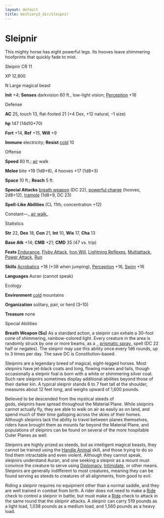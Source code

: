 ```yaml
---
layout: default
title: bestiary3_dir/sleipnir
---
```

# Sleipnir

This mighty horse has eight powerful legs. Its hooves leave shimmering hoofprints that quickly fade to mist.

Sleipnir CR 11

XP 12,800

N Large magical beast

**Init** +4; **Senses** darkvision 60 ft., low-light vision; [Perception](skills_dir/perception#_perception) +16

Defense

**AC** 25, touch 13, flat-footed 21 (+4 Dex, +12 natural, –1 size)

**hp** 147 (14d10+70)

**Fort** +14, **Ref** +15, **Will** +9

**Immune** electricity; **Resist** [cold](monsters_dir/creatureTypes#_cold-subtype) 10

Offense

**Speed** 80 ft.; [air](monsters_dir/creatureTypes#_air-subtype) walk

**Melee** bite +19 (1d8+6), 4 hooves +17 (1d8+3)

**Space** 10 ft.; **Reach** 5 ft.

**Special Attacks** [breath weapon](monsters_dir/universalMonsterRules#_breath-weapon) (DC 22), [powerful charge](monsters_dir/universalMonsterRules#_powerful-charge) (hooves, 2d8+12), [trample](monsters_dir/universalMonsterRules#_trample) (1d8+9, DC 23)

**Spell-Like Abilities** (CL 11th; concentration +12)

Constant—_ [air walk](spells_dir/airWalk#_air-walk)_

Statistics

**Str** 22, **Dex** 18, **Con** 21, **Int** 10, **Wis** 17, **Cha** 13

**Base Atk** +14; **CMB** +21; **CMD** 35 (47 vs. trip)

**Feats** [Endurance](feats#_endurance), [Flyby Attack](monsters_dir/monsterFeats#_flyby-attack), [Iron Will](feats#_iron-will), [Lightning Reflexes](feats#_lightning-reflexes), [Multiattack](monsters_dir/monsterFeats#_multiattack), [Power Attack](feats#_power-attack), [Run](feats#_run)

**Skills** [Acrobatics](skills_dir/acrobatics#_acrobatics) +18 (+38 when jumping), [Perception](skills_dir/perception#_perception) +16, [Swim](skills_dir/swim#_swim) +16

**Languages** Auran (cannot speak)

Ecology

**Environment** [cold](monsters_dir/creatureTypes#_cold-subtype) mountains

**Organization** solitary, pair, or herd (3–10)

**Treasure** none

Special Abilities

**Breath Weapon (Su)** As a standard action, a sleipnir can exhale a 30-foot cone of shimmering, rainbow-colored light. Every creature in the area is randomly struck by one or more beams, as a _ [prismatic spray](spells_dir/prismaticSpray#_prismatic-spray)_ spell (DC 22 half or negates). The sleipnir may use this ability once every 1d6 rounds, up to 3 times per day. The save DC is Constitution-based.

Sleipnirs are a legendary breed of magical, eight-legged horses. Most sleipnirs have jet-black coats and long, flowing manes and tails, though occasionally a sleipnir foal is born with a white or shimmering silver coat. Such rare sleipnirs sometimes display additional abilities beyond those of their darker kin. A typical sleipnir stands 6 to 7 feet tall at the shoulder, measures about 12 feet long, and weighs upward of 1,600 pounds.

Believed to be descended from the mystical steeds of   
gods, sleipnirs have spread throughout the Material Plane. While sleipnirs cannot actually fly, they are able to walk on air as easily as on land, and spend much of their time galloping across the skies of their homes. Although sleipnirs lack the ability to travel between planes themselves, riders have brought them as mounts far beyond the Material Plane, and populations of sleipnirs can be found on several of the more hospitable Outer Planes as well.

Sleipnirs are highly prized as steeds, but as intelligent magical beasts, they cannot be trained using the [Handle Animal](skills_dir/handleAnimal#_handle-animal) skill, and those trying to do so find them intractable and even violent. Although they cannot speak, sleipnirs understand Auran, and one seeking a sleipnir as a mount must convince the creature to serve using [Diplomacy](skills_dir/diplomacy#_diplomacy), [Intimidate](skills_dir/intimidate#_intimidate), or other means. Sleipnirs are generally indifferent to most creatures, meaning they can be found serving as steeds to creatures of all alignments, from good to evil.

Riding a sleipnir requires no equipment other than a normal saddle, and they are well trained in combat from birth. A rider does not need to make a [Ride](skills_dir/ride#_ride) check to control a sleipnir in battle, but must make a [Ride](skills_dir/ride#_ride) check to attack in the same round that the sleipnir attacks. A sleipnir can carry 519 pounds as a light load, 1,038 pounds as a medium load, and 1,560 pounds as a heavy load.

